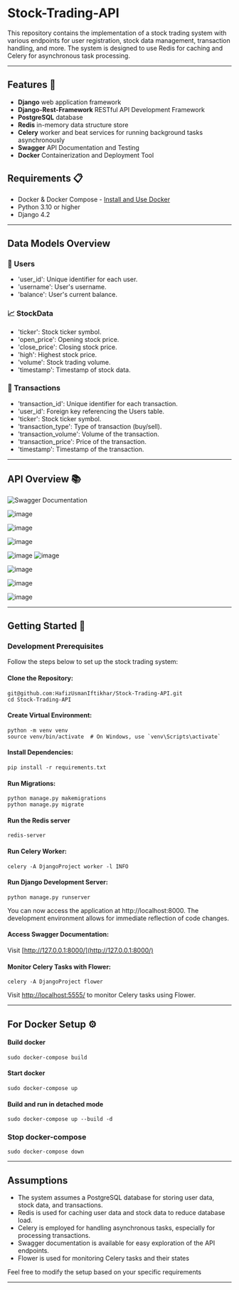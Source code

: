 # Stock-Trading-API

This repository contains the implementation of a stock trading system with various endpoints for user registration, stock data management, transaction handling, and more. The system is designed to use Redis for caching and Celery for asynchronous task processing.

---

## Features 🚀

- **Django** web application framework
- **Django-Rest-Framework** RESTful API Development Framework
- **PostgreSQL** database
- **Redis** in-memory data structure store
- **Celery** worker and beat services for running background tasks asynchronously
- **Swagger** API Documentation and Testing
- **Docker** Containerization and Deployment Tool
  

## Requirements 📋

- Docker & Docker Compose - [Install and Use Docker](https://www.digitalocean.com/community/tutorials/how-to-install-and-use-docker-on-ubuntu-20-04)
- Python 3.10 or higher
- Django 4.2

---


## Data Models Overview
### 🤵 Users

   - 'user_id': Unique identifier for each user.
   - 'username': User's username.
   - 'balance': User's current balance.

### 📈  StockData

   - 'ticker': Stock ticker symbol.
   -  'open_price': Opening stock price.
   -  'close_price': Closing stock price.
   -  'high': Highest stock price.
   -  'volume': Stock trading volume.
   -  'timestamp': Timestamp of stock data.
     

### 🔄 Transactions

   - 'transaction_id': Unique identifier for each transaction.
   - 'user_id': Foreign key referencing the Users table.
   - 'ticker': Stock ticker symbol.
   - 'transaction_type': Type of transaction (buy/sell).
   - 'transaction_volume': Volume of the transaction.
   - 'transaction_price': Price of the transaction.
   - 'timestamp': Timestamp of the transaction.

---
## API Overview 📚
![Swagger Documentation](https://github.com/HafizUsmanIftikhar/Stock-Trading-API/assets/102325194/df66f3ac-f546-411e-b8e0-e55ad8502ed5)

![image](https://github.com/HafizUsmanIftikhar/Stock-Trading-API/assets/102325194/57ff1f17-7707-46dc-b9e0-20de619d8802)

![image](https://github.com/HafizUsmanIftikhar/Stock-Trading-API/assets/102325194/b32879a1-f126-40e9-b537-80cc0a2867c4)

![image](https://github.com/HafizUsmanIftikhar/Stock-Trading-API/assets/102325194/658d0fea-6b4b-4364-bfe8-1a228b81b125)

![image](https://github.com/HafizUsmanIftikhar/Stock-Trading-API/assets/102325194/f9f3f52e-5f5f-4ade-9252-02ed226afebe)
![image](https://github.com/HafizUsmanIftikhar/Stock-Trading-API/assets/102325194/e446774f-5e71-442f-b8f9-f726ec613a59)

![image](https://github.com/HafizUsmanIftikhar/Stock-Trading-API/assets/102325194/2a31f6ad-45a9-4f96-a93e-c99b91b02043)

![image](https://github.com/HafizUsmanIftikhar/Stock-Trading-API/assets/102325194/347372a8-6bdb-419c-839c-5faef028d755)

![image](https://github.com/HafizUsmanIftikhar/Stock-Trading-API/assets/102325194/78ce22e3-ea0b-4040-b241-92133b575540)

---

## Getting Started 🏁

### Development Prerequisites

Follow the steps below to set up the stock trading system:

#### Clone the Repository:

```
git@github.com:HafizUsmanIftikhar/Stock-Trading-API.git
cd Stock-Trading-API
```
#### Create Virtual Environment:
```
python -m venv venv
source venv/bin/activate  # On Windows, use `venv\Scripts\activate`

```
#### Install Dependencies:

```
pip install -r requirements.txt

```

#### Run Migrations:
```
python manage.py makemigrations
python manage.py migrate

```
#### Run the Redis server
```
redis-server
```

#### Run Celery Worker:
```
celery -A DjangoProject worker -l INFO

```

#### Run Django Development Server:

```
python manage.py runserver
```
You can now access the application at http://localhost:8000. The development environment allows for immediate reflection of code changes.


#### Access Swagger Documentation:

Visit [http://127.0.0.1:8000/](http://127.0.0.1:8000/)


#### Monitor Celery Tasks with Flower:
```
celery -A DjangoProject flower
```
Visit [http://localhost:5555/](http://localhost:5555/) to monitor Celery tasks using Flower.

---


## For Docker Setup ⚙️

#### Build docker

```
sudo docker-compose build
```

#### Start docker

```
sudo docker-compose up
```

#### Build and run in detached mode

```
sudo docker-compose up --build -d
```

### Stop docker-compose

```
sudo docker-compose down
```
---

## Assumptions
- The system assumes a PostgreSQL database for storing user data, stock data, and transactions.
- Redis is used for caching user data and stock data to reduce database load.
- Celery is employed for handling asynchronous tasks, especially for processing transactions.
- Swagger documentation is available for easy exploration of the API endpoints.
- Flower is used for monitoring Celery tasks and their states

Feel free to modify the setup based on your specific requirements

---



